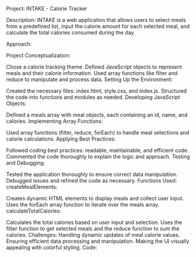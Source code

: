 Project: INTAKE - Calorie Tracker

Description:
INTAKE is a web application that allows users to select meals from a predefined list, input the calorie amount for each selected meal, and calculate the total calories consumed during the day.

Approach:

Project Conceptualization:

Chose a calorie tracking theme.
Defined JavaScript objects to represent meals and their calorie information.
Used array functions like filter and reduce to manipulate and process data.
Setting Up the Environment:

Created the necessary files: index.html, style.css, and index.js.
Structured the code into functions and modules as needed.
Developing JavaScript Objects:

Defined a meals array with meal objects, each containing an id, name, and calories.
Implementing Array Functions:

Used array functions (filter, reduce, forEach) to handle meal selections and calorie calculations.
Applying Best Practices:

Followed coding best practices: readable, maintainable, and efficient code.
Commented the code thoroughly to explain the logic and approach.
Testing and Debugging:

Tested the application thoroughly to ensure correct data manipulation.
Debugged issues and refined the code as necessary.
Functions Used:
createMealElements:

Creates dynamic HTML elements to display meals and collect user input.
Uses the forEach array function to iterate over the meals array.
calculateTotalCalories:

Calculates the total calories based on user input and selection.
Uses the filter function to get selected meals and the reduce function to sum the calories.
Challenges:
Handling dynamic updates of meal calorie values.
Ensuring efficient data processing and manipulation.
Making the UI visually appealing with colorful styling.
Code: